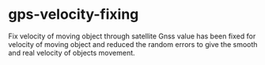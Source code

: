 # gps-velocity-fixing
Fix velocity of moving object through satellite
Gnss value has been fixed for velocity of moving object and reduced the random errors to give the smooth and real velocity of objects movement. 
